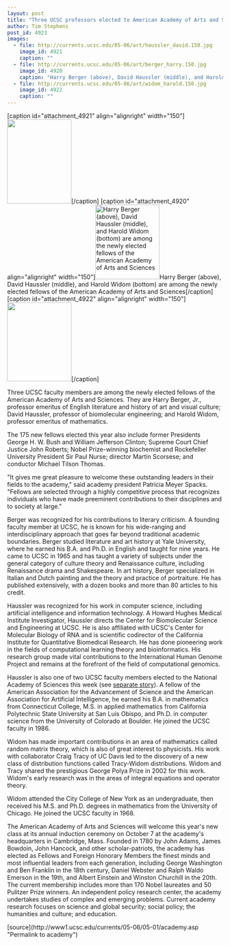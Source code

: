 ```yaml
---
layout: post
title: "Three UCSC professors elected to American Academy of Arts and Sciences"
author: Tim Stephens
post_id: 4923
images:
  - file: http://currents.ucsc.edu/05-06/art/haussler_david.150.jpg
    image_id: 4921
    caption: ""
  - file: http://currents.ucsc.edu/05-06/art/berger_harry.150.jpg
    image_id: 4920
    caption: "Harry Berger (above), David Haussler (middle), and Harold Widom (bottom) are among the newly elected fellows of the American Academy of Arts and Sciences"
  - file: http://currents.ucsc.edu/05-06/art/widom_harold.150.jpg
    image_id: 4922
    caption: ""
---
```


[caption id="attachment_4921" align="alignright" width="150"]<a href="http://localhost/mysite/wp-content/uploads/2006/05/haussler_david.150.jpg"><img class="size-full wp-image-4921" src="http://localhost/mysite/wp-content/uploads/2006/05/haussler_david.150.jpg" alt="" width="150" height="196" /></a>[/caption]
[caption id="attachment_4920" align="alignright" width="150"]<a href="http://localhost/mysite/wp-content/uploads/2006/05/berger_harry.150.jpg"><img class="size-full wp-image-4920" src="http://localhost/mysite/wp-content/uploads/2006/05/berger_harry.150.jpg" alt="Harry Berger (above), David Haussler (middle), and Harold Widom (bottom) are among the newly elected fellows of the American Academy of Arts and Sciences" width="150" height="174" /></a>Harry Berger (above), David Haussler (middle), and Harold Widom (bottom) are among the newly elected fellows of the American Academy of Arts and Sciences[/caption]
[caption id="attachment_4922" align="alignright" width="150"]<a href="http://localhost/mysite/wp-content/uploads/2006/05/widom_harold.150.jpg"><img class="size-full wp-image-4922" src="http://localhost/mysite/wp-content/uploads/2006/05/widom_harold.150.jpg" alt="" width="150" height="184" /></a>[/caption]
<a name="content" id="content"></a>
<p>
  Three UCSC faculty members are among the newly elected fellows of the American Academy of Arts and Sciences. They are Harry Berger, Jr., professor emeritus of English literature and history of art and visual culture; David Haussler, professor of biomolecular engineering; and Harold Widom, professor emeritus of mathematics.
</p>
<p>
  The 175 new fellows elected this year also include former Presidents George H. W. Bush and William Jefferson Clinton; Supreme Court Chief Justice John Roberts; Nobel Prize-winning biochemist and Rockefeller University President Sir Paul Nurse; director Martin Scorsese; and conductor Michael Tilson Thomas.
</p>
<p>
  "It gives me great pleasure to welcome these outstanding leaders in their fields to the academy," said academy president Patricia Meyer Spacks. "Fellows are selected through a highly competitive process that recognizes individuals who have made preeminent contributions to their disciplines and to society at large."
</p>
<p>
  Berger was recognized for his contributions to literary criticism. A founding faculty member at UCSC, he is known for his wide-ranging and interdisciplinary approach that goes far beyond traditional academic boundaries. Berger studied literature and art history at Yale University, where he earned his B.A. and Ph.D. in English and taught for nine years. He came to UCSC in 1965 and has taught a variety of subjects under the general category of culture theory and Renaissance culture, including Renaissance drama and Shakespeare. In art history, Berger specialized in Italian and Dutch painting and the theory and practice of portraiture. He has published extensively, with a dozen books and more than 80 articles to his credit.
</p>
<p>
  Haussler was recognized for his work in computer science, including artificial intelligence and information technology. A Howard Hughes Medical Institute Investigator, Haussler directs the Center for Biomolecular Science and Engineering at UCSC. He is also affiliated with UCSC's Center for Molecular Biology of RNA and is scientific codirector of the California Institute for Quantitative Biomedical Research. He has done pioneering work in the fields of computational learning theory and bioinformatics. His research group made vital contributions to the International Human Genome Project and remains at the forefront of the field of computational genomics.
</p>
<p>
  Haussler is also one of two UCSC faculty members elected to the National Academy of Sciences this week (see <a href="sciences.asp">separate story</a>). A fellow of the American Association for the Advancement of Science and the American Association for Artificial Intelligence, he earned his B.A. in mathematics from Connecticut College, M.S. in applied mathematics from California Polytechnic State University at San Luis Obispo, and Ph.D. in computer science from the University of Colorado at Boulder. He joined the UCSC faculty in 1986.
</p>
<p>
  Widom has made important contributions in an area of mathematics called random matrix theory, which is also of great interest to physicists. His work with collaborator Craig Tracy of UC Davis led to the discovery of a new class of distribution functions called Tracy-Widom distributions. Widom and Tracy shared the prestigious George Polya Prize in 2002 for this work. Widom's early research was in the areas of integral equations and operator theory.
</p>
<p>
  Widom attended the City College of New York as an undergraduate, then received his M.S. and Ph.D. degrees in mathematics from the University of Chicago. He joined the UCSC faculty in 1968.
</p>
<p>
  The American Academy of Arts and Sciences will welcome this year's new class at its annual induction ceremony on October 7 at the academy's headquarters in Cambridge, Mass. Founded in 1780 by John Adams, James Bowdoin, John Hancock, and other scholar-patriots, the academy has elected as Fellows and Foreign Honorary Members the finest minds and most influential leaders from each generation, including George Washington and Ben Franklin in the 18th century, Daniel Webster and Ralph Waldo Emerson in the 19th, and Albert Einstein and Winston Churchill in the 20th. The current membership includes more than 170 Nobel laureates and 50 Pulitzer Prize winners. An independent policy research center, the academy undertakes studies of complex and emerging problems. Current academy research focuses on science and global security; social policy; the humanities and culture; and education.
</p>
[source](http://www1.ucsc.edu/currents/05-06/05-01/academy.asp "Permalink to academy")
